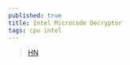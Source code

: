 ```yaml
---
published: true
title: Intel Microcode Decryptor
tags: cpu intel
---
```

> [HN](https://news.ycombinator.com/item?id=32145324)
